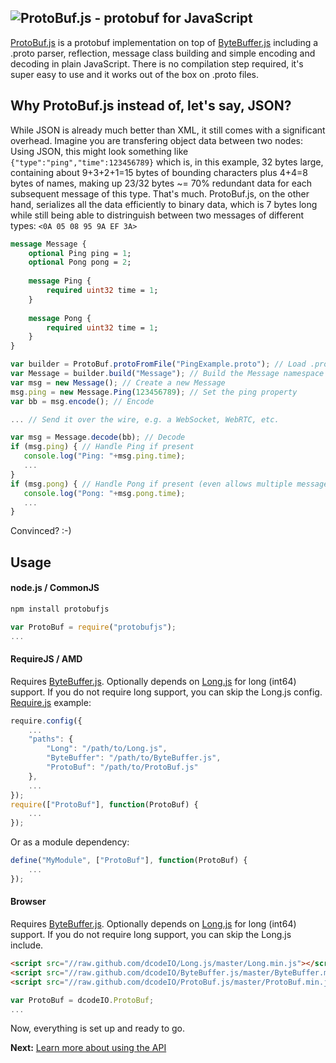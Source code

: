 ![ProtoBuf.js - protobuf for JavaScript](https://raw.github.com/dcodeIO/ProtoBuf.js/master/ProtoBuf.png)
-----
[ProtoBuf.js](https://github.com/dcodeIO/ProtoBuf.js) is a protobuf implementation on top of [ByteBuffer.js](https://github.com/dcodeIO/ByteBuffer.js) including a .proto parser, reflection, message class building and simple encoding and decoding in plain JavaScript. There is no compilation step required, it's super easy to use and it works out of the box on .proto files.

Why ProtoBuf.js instead of, let's say, JSON?
--------------------------------------------
While JSON is already much better than XML, it still comes with a significant overhead. Imagine you are transfering object data between two nodes: Using JSON, this might look something like `{"type":"ping","time":123456789}` which is, in this example, 32 bytes large, containing about 9+3+2+1=15 bytes of bounding characters plus 4+4=8 bytes of names, making up 23/32 bytes ~= 70% redundant data for each subsequent message of this type. That's much. ProtoBuf.js, on the other hand, serializes all the data efficiently to binary data, which is 7 bytes long while still being able to distringuish between two messages of different types: `<0A 05 08 95 9A EF 3A>`

```protobuf
message Message {
    optional Ping ping = 1;
    optional Pong pong = 2;
    
    message Ping {
        required uint32 time = 1;
    }
    
    message Pong {
        required uint32 time = 1;
    }
}
```

```js
var builder = ProtoBuf.protoFromFile("PingExample.proto"); // Load .proto file
var Message = builder.build("Message"); // Build the Message namespace
var msg = new Message(); // Create a new Message
msg.ping = new Message.Ping(123456789); // Set the ping property
var bb = msg.encode(); // Encode

... // Send it over the wire, e.g. a WebSocket, WebRTC, etc.

var msg = Message.decode(bb); // Decode
if (msg.ping) { // Handle Ping if present
   console.log("Ping: "+msg.ping.time);
   ...
}
if (msg.pong) { // Handle Pong if present (even allows multiple message types at once in this example)
   console.log("Pong: "+msg.pong.time);
   ...
}

```

Convinced? :-)

Usage
-----
#### node.js / CommonJS ####

```bash
npm install protobufjs
```

```javascript
var ProtoBuf = require("protobufjs");
...
```

#### RequireJS / AMD ####

Requires [ByteBuffer.js](http://github.com/dcodeIO/ByteBuffer.js). Optionally depends on [Long.js](https://github.com/dcodeIO/Long.js)
for long (int64) support. If you do not require long support, you can skip the Long.js config. [Require.js](http://requirejs.org/)
example:

```javascript
require.config({
    ...
    "paths": {
        "Long": "/path/to/Long.js",
        "ByteBuffer": "/path/to/ByteBuffer.js",
        "ProtoBuf": "/path/to/ProtoBuf.js"
    },
    ...
});
require(["ProtoBuf"], function(ProtoBuf) {
    ...
});
```

Or as a module dependency:

```javascript
define("MyModule", ["ProtoBuf"], function(ProtoBuf) {
    ...
});
```

#### Browser ####

Requires [ByteBuffer.js](http://github.com/dcodeIO/ByteBuffer.js). Optionally depends on [Long.js](https://github.com/dcodeIO/Long.js)
for long (int64) support. If you do not require long support, you can skip the Long.js include.

```html
<script src="//raw.github.com/dcodeIO/Long.js/master/Long.min.js"></script>
<script src="//raw.github.com/dcodeIO/ByteBuffer.js/master/ByteBuffer.min.js"></script>
<script src="//raw.github.com/dcodeIO/ProtoBuf.js/master/ProtoBuf.min.js"></script>
```

```javascript
var ProtoBuf = dcodeIO.ProtoBuf;
...
```

Now, everything is set up and ready to go.

**Next:** [Learn more about using the API](https://github.com/dcodeIO/ProtoBuf.js/wiki/Builder:-Usage-&-Examples)
